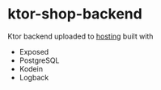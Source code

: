 # ktor-shop-backend
Ktor backend uploaded to [hosting](https://render.com/) built with
+ Exposed
+ PostgreSQL
+ Kodein
+ Logback
